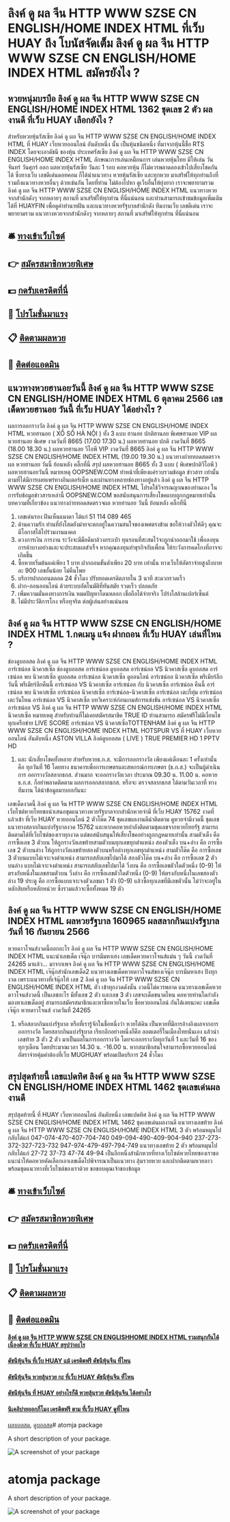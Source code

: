 # ลิงค์ ดู ผล จีน HTTP WWW SZSE CN ENGLISH/HOME INDEX HTML ที่เว็บ HUAY ถึง โบนัสจัดเต็ม ลิงค์ ดู ผล จีน HTTP WWW SZSE CN ENGLISH/HOME INDEX HTML สมัครยังไง ?
## หวยหนุ่มบรบือ ลิงค์ ดู ผล จีน HTTP WWW SZSE CN ENGLISH/HOME INDEX HTML 1362 ชุดเลข 2 ตัว ผลงานดี ที่เว็บ HUAY เลือกยังไง ?
สำหรับหวยหุ้นรัสเซีย ลิงค์ ดู ผล จีน HTTP WWW SZSE CN ENGLISH/HOME INDEX HTML ที่ HUAY เว็บหวยออนไลน์ อันดับหนึ่ง นั้น เป็นหุ้นชนิดหนึ่ง ที่มาจากหุ้นนี้ชื่อ RTS INDEX โดยจะเอาดัชนี ของหุ้น ประเทศรัสเซีย ลิงค์ ดู ผล จีน HTTP WWW SZSE CN ENGLISH/HOME INDEX HTML ลักษณะการเล่นเหมือนการ เล่นหวยหุ้นไทย มีให้เล่น วันจันทร์ วันศุกร์ ออก ผลหวยหุ้นรัสเซีย วันละ 1 รอบ คอหวยหุ้น ก็ไม่ควรพลาดลองเข้าไปเสี่ยงโชคกันได้ ซึ่งทางเว็บ เลขดีเด่นดอทคอม ก็ได้นำแนวทาง หวยหุ้นรัสเซีย และทุกหวย มาเสริฟให้ทุกท่านถึงที่ รวมถึงแนวทางหวยอื่นๆ ด้วยเช่นกัน โดยที่ท่าน ไม่ต้องไปหา ดูเว็บอื่นให้ยุ่งยาก เราจะพยายามรวม ลิงค์ ดู ผล จีน HTTP WWW SZSE CN ENGLISH/HOME INDEX HTML แนวทางหวยจากสำนักดังๆ จากหลายๆ สถานที่ มาเสริฟให้ทุกท่าน ที่นี่แน่นอน
และท่านสามารถเข้าชมข้อมูลเพิ่มเติมได้ที่ HUAYFIN เพื่อดูคำทำนายฝัน และแนวทางหวยรัฐบาลสำนักดัง ทีมงานเว็บ เลขดีเด่น เราจะพยายามรวม แนวทางหวยจากสำนักดังๆ จากหลายๆ สถานที่ มาเสริฟให้ทุกท่าน ที่นี่แน่นอน

## 🛎 [ทางเข้าเว็บไซต์](https://bit.ly/3dKw8aJ)
## 👉 [สมัครสมาชิกหวยพิเศษ](https://bit.ly/3dKw8aJ)
## 💵 [กดรับเครดิตที่นี่](https://bit.ly/3C5skKu)
## 👑 [โปรโมชั่นมาแรง](https://bit.ly/3C5skKu)
## 📋 [ติดตามผลหวย](https://bit.ly/3C5skKu)
## 📱 [ติดต่อแอดมิน](https://bit.ly/3C5skKu)

## แนวทางหวยฮานอยวันนี้ ลิงค์ ดู ผล จีน HTTP WWW SZSE CN ENGLISH/HOME INDEX HTML 6 ตุลาคม 2566 เลขเด็ดหวยฮานอย วันนี้ ที่เว็บ HUAY ได้อย่างไร ?
ผลการออกรางวัล ลิงค์ ดู ผล จีน HTTP WWW SZSE CN ENGLISH/HOME INDEX HTML หวยฮานอย ( XỔ SỐ HÀ NỘI ) ทั้ง 3 แบบ ฮานอย ปกติฮานอย พิเศษฮานอย VIP
ผลหวยฮานอย พิเศษ งวดวันที่ 8665 (17.00 17.30 น.)
ผลหวยฮานอย ปกติ งวดวันที่ 8665 (18.00 18.30 น.)
ผลหวยฮานอย วีไอพี VIP งวดวันที่ 8665 ลิงค์ ดู ผล จีน HTTP WWW SZSE CN ENGLISH/HOME INDEX HTML (19.00 19.30 น.)
 แนวทางถ่ายทอดสดตรวจผล หวยฮานอย วันนี้ ย้อนหลัง คลิ๊กที่นี่ 
สรุป ผลหวยฮานอย 8665 ทั้ง 3 แบบ ( พิเศษปกติวีไอพี ) ผลหวยฮานอยวันนี้
หมายเหตุ OOPSNEW.COM ทำหน้าที่เพียงแค่รวบรวมข้อมูล ข่าวสาร เท่านั้น ตามที่ได้มีการเผยแพร่ทางอินเตอร์เน็ท และผ่านทางหลายช่องทางอยู่แล้ว ลิงค์ ดู ผล จีน HTTP WWW SZSE CN ENGLISH/HOME INDEX HTML โปรดใช้วิจารณญาณของท่านเอง ในการรับข้อมูลข่าวสารเหล่านี้ OOPSNEW.COM ขอสนับสนุนการเสี่ยงโชคแบบถูกกฎหมายเท่านั้น
บทความที่เกี่ยวข้อง
แนวทางถ่ายทอดสดตรวจผล หวยฮานอย วันนี้ ย้อนหลัง คลิ๊กที่นี่
1. เลขเด่นรอง ฝันเห็นแมงดา ได้แก่ 51 114 089 465
2. ด้านความรัก ท่านที่ยังโสดยังม่ายจะตกอยู่ในความสนใจของเพศตรงข้าม ขอให้วางตัวให้ดีๆ คุณจะมีโอกาสได้ไปร่วมงานมงคล
3. ดวงการเงิน การงาน ระวังจะมีมือดีมาล้วงกระเป๋า ทุนรอนที่สะสมไว้จะถูกนำออกมาใช้ เพื่อลงทุนการค้าบางอย่างและจะประสบผลสำเร็จ หากคุณลงทุนทำธุรกิจกับเพื่อน ให้ระวังการคดโกงที่อาจจะเกิดขึ้น
4. ซื้อหวยเริ่มต้นแค่เพียง 1 บาท ฝากถอนขั้นต่ำเพียง 20 บาท เท่านั้น ทางเว็บให้อัตราจ่ายสูงถึงบาทละ 900 เลขอั้นน้อย ไม่คืนโพย
5. บริการฝากถอนตลอด 24 ชั่วโมง ปรับยอดเครดิตภายใน 3 นาที สะดวกรวดเร็ว
6. ฝาก-ถอนออนไลน์ ด้วยระบบอัตโนมัติที่ทันสมัย รวดเร็ว ปลอดภัย
7. เพิ่มความมั่นคงทางการเงิน หมดปัญหาโดนหลอก เชื่อถือได้จ่ายจริง โปร่งใสล้านเปอร์เซ็นต์
8. ไม่มีประวัติการโกง หรือทุจริต ต่อผู้เล่นอย่างแน่นอน

## ลิงค์ ดู ผล จีน HTTP WWW SZSE CN ENGLISH/HOME INDEX HTML 1.กดเมนู แจ้ง ฝากถอน ที่เว็บ HUAY เล่นที่ไหน ?
ช่องดูบอลสด ลิงค์ ดู ผล จีน HTTP WWW SZSE CN ENGLISH/HOME INDEX HTML อาร์เซน่อล นิวคาสเซิ่ล ช่องดูบอลสด อาร์เซน่อล ดูบอลสด อาร์เซน่อล VS นิวคาสเซิ่ล ดูบอลสด อาร์เซน่อล พบ นิวคาสเซิ่ล ดูบอลสด อาร์เซน่อล นิวคาสเซิ่ล ดูออนไลน์ อาร์เซน่อล นิวคาสเซิ่ล พรีเมียร์ลีกวันนี้ พรีเมียร์ลีกคืนนี้ อาร์เซน่อล VS นิวคาสเซิ่ล อาร์เซน่อล กับ นิวคาสเซิ่ล อาร์เซน่อล คืนนี้ อาร์เซน่อล พบ นิวคาสเซิ่ล อาร์เซน่อล นิวคาสเซิ่ล อาร์เซน่อล-นิวคาสเซิ่ล อาร์เซน่อล เตะกี่ทุ่ม อาร์เซน่อล เตะวันไหน
อาร์เซน่อล VS นิวคาสเซิ่ล
บทวิเคราะห์ก่อนเกมส์การแข่งขัน อาร์เซน่อล VS นิวคาสเซิ่ล
อาร์เซน่อล VS ลิงค์ ดู ผล จีน HTTP WWW SZSE CN ENGLISH/HOME INDEX HTML นิวคาสเซิ่ล
หมายเหตุ สำหรับท่านที่ไม่เคยสมัครสมาชิค TRUE ID ท่านสามารถ สมัครฟรีไม่มีเงื่อนไข ทุกเครือข่าย
LIVE SCORE อาร์เซน่อล VS นิวคาสเซิ่ลTOTTENHAM ลิงค์ ดู ผล จีน HTTP WWW SZSE CN ENGLISH/HOME INDEX HTML HOTSPUR VS ที่ HUAY เว็บหวยออนไลน์ อันดับหนึ่ง ASTON VILLA
ลิงค์ดูบอลสด ( LIVE )
TRUE PREMIER HD 1
 PPTV HD 
1. และ นักเสี่ยงโชคทั้งหลาย สำหรับหวยธ.ก.ส. จะมีการออกรางวัล เพียงแค่เดือนละ 1 ครั้งเท่านั้น คือ ทุกวันที่ 16 โดยทาง ธนาคารเพื่อการเกษตรและสหกรณ์การเกษตร (ธ.ก.ส.) จะเป็นผู้ดำเนินการ ออกรางวัลสลากธกส. ส่วนมาก จะออกรางวัลเวลา ประมาณ 09.30 น. 11.00 น. คอหวยธ.ก.ส. ก็อย่าพลาดติดตาม ผลการออกสลากธกส. หรือจะ ตรวจสลากธกส ได้ตามวันเวลาที่ ทางทีมงาน ได้นำข้อมูลมาบอกกันนะ

เลขเด็ดงวดนี้ ลิงค์ ดู ผล จีน HTTP WWW SZSE CN ENGLISH/HOME INDEX HTML เว็บไซต์หวยไทยขอนำเสนอชุดแนวทางหวยรัฐบาลจากสำนักหวยจ่ามี ที่เว็บ HUAY 15762 งวดที่แล้วเข้า ที่เว็บ HUAY หวยออนไลน์ 2 ตัวโต๊ด 74 ชุดเลขผลงานดีน่าติดตาม ดูหวยจ่ามีงวดนี้ ชุดเลขแนวทางสลากกินแบ่งรัฐบาลงวด 15762 และหากคอหวยกำลังติดตามชุดเลขจากหวยไทยรัฐ สามารถติดตามได้ที่เว็บไซต์ของเราทุกงวด แต่ขอสนับสนุนให้เสี่ยงโชคอย่างถูกกฎหมายเท่านั้น
สามตัวเต็ง คือ การซื้อเลข 3 ตัวบน ให้ถูกรางวัลเลขท้ายสามตัวบนทุกเลขทุกตำแหน่ง
สองตัวเต็ง บน+ล่าง คือ การซื้อเลข 2 ตัวบนล่าง ให้ถูกรางวัลเลขท้ายสองตัวบนหรือล่างทุกเลขทุกตำแหน่ง
สามตัวโต๊ด คือ การซื้อเลข 3 ตัวบนแบบไม่เจาะจงตำแหน่ง สามารถสลับเลขไปมาได้
สองตัวโต๊ด บน+ล่าง คือ การซื้อเลข 2 ตัวบนล่าง แบบไม่เจาะจงตำแหน่ง สามารถสลับเลขไปมาได้
วิ่งบน คือ การซื้อเลขตัวใดตัวหนึ่ง (0-9) ให้ตรงกับหนึ่งในเลขสามตัวบน
วิ่งล่าง คือ การซื้อเลขตัวใดตัวหนึ่ง (0-9) ให้ตรงกับหนึ่งในเลขสองตัวล่าง
19 ประตู คือ การซื้อแบบเจาะจงตัวเลขมา 1 ตัว (0-9) แล้วซื้อทุกเลขที่มีเลขตัวนั้น ไม่ว่าจะอยู่ในหลักสิบหรือหลักหน่วย ซึ่งรวมแล้วจะซื้อทั้งหมด 19 ตัว

## ลิงค์ ดู ผล จีน HTTP WWW SZSE CN ENGLISH/HOME INDEX HTML ผลหวยรัฐบาล 160965 ผลสลากกินแบ่งรัฐบาล วันที่ 16 กันยายน 2566
หวยดาวโจนส์งวดนี้ออกอะไร ลิงค์ ดู ผล จีน HTTP WWW SZSE CN ENGLISH/HOME INDEX HTML แนะนำเลขเด็ด เจ๊นุ๊ก บารมีมหาเฮง เลขเด็ดหวยดาวโจนส์แม่น ๆ วันนี้ งวดวันที่ 24265 มาแล้ว… มาจากเพจ ลิงค์ ดู ผล จีน HTTP WWW SZSE CN ENGLISH/HOME INDEX HTML เจ๊นุ๊กสำนักเลขเด็ด2 แนวทางเลขเด็ดหวยดาวโจนส์ของเจ๊นุ๊ก บารมีมหาเฮง ปังทุกงวด เพราะแนวทางที่เจ้นุ๊กให้ เลข 2 ลิงค์ ดู ผล จีน HTTP WWW SZSE CN ENGLISH/HOME INDEX HTML ตัว เข้าทุกงวดดังนั้น งวดนี้ไม่ควรพลาด แนวทางเลขเด็ดหวยดาวโจนส์งวดนี้ เป็นเลขอะไร มีทั้งเลข 2 ตัว และเลข 3 ตัว เลขจะเด็ดขนาดไหน คอหวยท่านใดกำลังมองหาเลขเด็ดอยู่ สามารถสมัครสมาชิกและหาซื้อหวยในเว็บ ซื้อหวยออนไลน์ กันได้เลยนะคะ
เลขเด็ดเจ๊นุ๊ก หวยดาวโจนส์ งวดวันที่ 24265
1. หรือสลากกินแบ่งรัฐบาล หรือที่เรารู้จักในชื่อหนึ่งว่า หวยใต้ดิน เป็นหวยที่มีการอ้างอิงผลจากการออกรางวัล โดยสลากกินแบ่งรัฐบาล เรียกอีกอย่างหนึ่งก็คือ ลอตเตอรี่ในเมืองไทยนั่นเอง แล้วนำเลขท้าย 3 ตัว 2 ตัว มาเป็นผลในการออกรางวัล โดยจะออกรางวัลทุกวันที่ 1 และวันที่ 16 ของทุกๆเดือน โดยประมาณเวลา 14.30 น. -16.00 น. หากสมาชิกสนใจสามารถซื้อหวยออนไลน์ อัตราจ่ายคุ้มค่าต้องที่เว็บ MUGHUAY พร้อมเปิดบริการ 24 ชั่วโมง

## สรุปสุดท้ายนี้ เลขแปดทิศ ลิงค์ ดู ผล จีน HTTP WWW SZSE CN ENGLISH/HOME INDEX HTML 1462 ชุดเลขเด่นผลงานดี
สรุปสุดท้ายนี้ ที่ HUAY เว็บหวยออนไลน์ อันดับหนึ่ง เลขแปดทิศ ลิงค์ ดู ผล จีน HTTP WWW SZSE CN ENGLISH/HOME INDEX HTML 1462 ชุดเลขเด่นผลงานดี แนวทางเลขท้าย ลิงค์ ดู ผล จีน HTTP WWW SZSE CN ENGLISH/HOME INDEX HTML 3 ตัว พร้อมหมุนไปกลับได้แก่
047-074-470-407-704-740
049-094-490-409-904-940
237-273-372-327-723-732
947-974-479-497-794-749
แนวทางเลขท้าย 2 ตัว พร้อมหมุนไปกลับได้แก่
27-72
37-73
47-74
49-94
เป็นอีกหนึ่งสำนักหวยที่ทางเว็บไซต์หวยไทยของเราขอแนะนำให้คอหวยคัดเลือกเอาเลขเด็ดไปพิจารณาเป็นแนวทาง ลุ้นรวยหวย และฝากติดตามหวยลาว พร้อมชุดแนวทางที่เว็บไซต์ของเราด้วย
ขอขอบคุณเจ้าของข้อมูล


## 🛎 [ทางเข้าเว็บไซต์](https://bit.ly/3dKw8aJ)
## 👉 [สมัครสมาชิกหวยพิเศษ](https://bit.ly/3dKw8aJ)
## 💵 [กดรับเครดิตที่นี่](https://bit.ly/3C5skKu)
## 👑 [โปรโมชั่นมาแรง](https://bit.ly/3C5skKu)
## 📋 [ติดตามผลหวย](https://bit.ly/3C5skKu)
## 📱 [ติดต่อแอดมิน](https://bit.ly/3C5skKu)

#### [ลิงค์ ดู ผล จีน HTTP WWW SZSE CN ENGLISHHOME INDEX HTML รวมสนุกกันได้ เนื่องด้วย ที่เว็บ HUAY สรุปว่าอะไร](https://atom.io/themes/ลิงค์%20ดู%20ผล%20จีน%20http%20www%20szse%20cn%20englishhome%20index%20html%20รวมสนุกกันได้%20เนื่องด้วย%20ที่เว็บ%20huay%20สรุปว่าอะไร)
#### [ดัชนีหุ้นจีน ที่เว็บ HUAY แม้ เครดิตฟรี ดัชนีหุ้นจีน ที่ไหน](https://atom.io/themes/ดัชนีหุ้นจีน%20ที่เว็บ%20huay%20แม้%20เครดิตฟรี%20ดัชนีหุ้นจีน%20ที่ไหน)
#### [ดัชนีหุ้นจีน หวยลุ้นรวย กะ ที่เว็บ HUAY ดัชนีหุ้นจีน ที่ไหน](https://atom.io/themes/ดัชนีหุ้นจีน%20หวยลุ้นรวย%20กะ%20ที่เว็บ%20huay%20ดัชนีหุ้นจีน%20ที่ไหน)
#### [ดัชนีหุ้นจีน ที่ HUAY อย่างไรก็ดี หวยลุ้นรวย ดัชนีหุ้นจีน ได้อย่างไร](https://atom.io/themes/ดัชนีหุ้นจีน%20ที่%20huay%20อย่างไรก็ดี%20หวยลุ้นรวย%20ดัชนีหุ้นจีน%20ได้อย่างไร)
#### [นิเคอิบ่ายออกกี่โมง เครดิตฟรี ตาม ที่เว็บ HUAY ดูที่ไหน](https://atom.io/themes/นิเคอิบ่ายออกกี่โมง%20เครดิตฟรี%20ตาม%20ที่เว็บ%20huay%20ดูที่ไหน)

[ผลบอลสด](https://siamsport.tv "ผลบอลสด"), [ดูบอลสด](https://siamsport.tv/ดูบอลสด "ดูบอลสด")# atomja package

A short description of your package.

![A screenshot of your package](https://f.cloud.github.com/assets/69169/2290250/c35d867a-a017-11e3-86be-cd7c5bf3ff9b.gif)
# atomja package

A short description of your package.

![A screenshot of your package](https://f.cloud.github.com/assets/69169/2290250/c35d867a-a017-11e3-86be-cd7c5bf3ff9b.gif)

